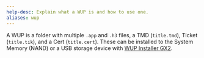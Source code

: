 ```yaml
---
help-desc: Explain what a WUP is and how to use one.
aliases: wup
---
```


A WUP is a folder with multiple `.app` and `.h3` files, a TMD (`title.tmd`), Ticket (`title.tik`), and a Cert (`title.cert`).
These can be installed to the System Memory (NAND) or a USB storage device with [WUP Installer GX2](https://hb-app.store/wiiu/wup_installer_gx2_wuhb).
